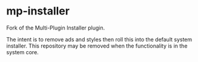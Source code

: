 # mp-installer

Fork of the Multi-Plugin Installer plugin.

The intent is to remove ads and styles then roll this into the default system installer. This repository may be removed when the functionality is in the system core.
